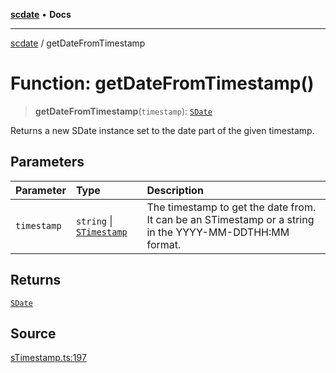 [**scdate**](../README.md) • **Docs**

---

[scdate](../README.md) / getDateFromTimestamp

# Function: getDateFromTimestamp()

> **getDateFromTimestamp**(`timestamp`): [`SDate`](../classes/SDate.md)

Returns a new SDate instance set to the date part of the given timestamp.

## Parameters

| Parameter   | Type                                                 | Description                                                                                             |
| :---------- | :--------------------------------------------------- | :------------------------------------------------------------------------------------------------------ |
| `timestamp` | `string` \| [`STimestamp`](../classes/STimestamp.md) | The timestamp to get the date from. It can be an STimestamp or a string in the YYYY-MM-DDTHH:MM format. |

## Returns

[`SDate`](../classes/SDate.md)

## Source

[sTimestamp.ts:197](https://github.com/ericvera/scdate/blob/main/src/sTimestamp.ts#L197)
